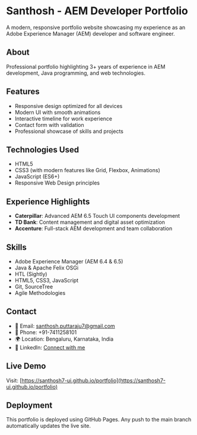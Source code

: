 # Santhosh - AEM Developer Portfolio

A modern, responsive portfolio website showcasing my experience as an Adobe Experience Manager (AEM) developer and software engineer.

## About
Professional portfolio highlighting 3+ years of experience in AEM development, Java programming, and web technologies.

## Features
- Responsive design optimized for all devices
- Modern UI with smooth animations
- Interactive timeline for work experience
- Contact form with validation
- Professional showcase of skills and projects

## Technologies Used
- HTML5
- CSS3 (with modern features like Grid, Flexbox, Animations)
- JavaScript (ES6+)
- Responsive Web Design principles

## Experience Highlights
- **Caterpillar**: Advanced AEM 6.5 Touch UI components development
- **TD Bank**: Content management and digital asset optimization
- **Accenture**: Full-stack AEM development and team collaboration

## Skills
- Adobe Experience Manager (AEM 6.4 & 6.5)
- Java & Apache Felix OSGi
- HTL (Sightly)
- HTML5, CSS3, JavaScript
- Git, SourceTree
- Agile Methodologies

## Contact
- 📧 Email: santhosh.puttaraju7@gmail.com
- 📱 Phone: +91-7411258101
- 🌍 Location: Bengaluru, Karnataka, India
- 💼 LinkedIn: [Connect with me](https://www.linkedin.com/in/santhosh-santhosh-935687184)

## Live Demo
Visit: [https://santhosh7-ui.github.io/portfolio](https://santhosh7-ui.github.io/portfolio)

## Deployment
This portfolio is deployed using GitHub Pages. Any push to the main branch automatically updates the live site.
